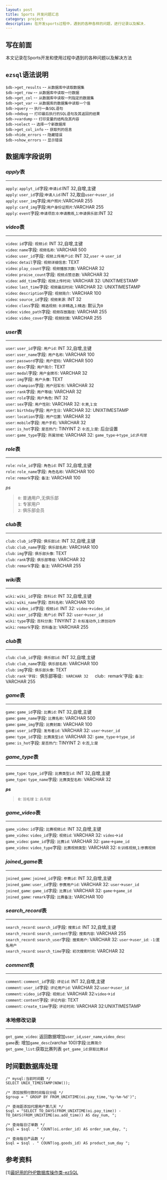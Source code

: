 ```yaml
---
layout: post
title: Sports 开发问题汇总
category: project
description: 在开发sports过程中，遇到的各种各样的问题，进行记录以及解决.
---
```


## 写在前面

本文记录在Sports开发和使用过程中遇到的各种问题以及解决方法

## `ezsql`语法说明

`$db->get_results` -- `从数据库中读取数据集`   
`$db->get_row` -- `从数据库中读取一行数据`  
`$db->get_col` -- `从数据库中读取一列指定的数据集`  
`$db->get_var` -- `从数据库的数据集中读取一个值`  
`$db->query` -- `执行一条SQL语句`  
`$db->debug` -- `打印最后执行的SQL语句及其返回的结果`  
`$db->vardump` -- `打印变量的结构及其内容`  
`$db->select` -- `选择一个新数据库`  
`$db->get_col_info` -- `获取列的信息`  
`$db->hide_errors` -- `隐藏错误`  
`$db->show_errors` -- `显示错误`  

## 数据库字段说明

### *apply*表
---

`apply`: `applyt_id`字段:`申请id`:INT 32,自增,主键  
`apply`: `user_id`字段:`申请人id`:INT 32,取自`user`->`user_id`  
`apply`: `user_img`字段:`用户照片`:VARCHAR 255  
`apply`: `card_img`字段:`用户身份证照片`:VARCHAR 255  
`apply`: `event`字段:`申请项目`:`0`:`申请教练`,`1`:`申请俱乐部`:INT 32  

### *video*表
---

`video`: `id`字段: `视频id`: INT 32,自增,主键  
`video`: `name`字段: `视频名称`: VARCHAR 500  
`video`: `user_id`字段: `视频上传用户id`: INT 32,`user` -> `user_id`  
`video`: `detail`字段: `视频详细信息`: TEXT  
`video`: `play_count`字段: `视频播放次数`: VARCHAR 32    
`video`: `praise_count`字段: `视频点赞总数`: VARCHAR 32   
`video`: `add_time`字段: `视频上传时间`: VARCHAR 32: UNIXTIMESTAMP   
`video`: `last_time`字段: `视频最后时间`: VARCHAR 32: UNIXTIMESTAMP   
`video`: `description`字段: `视频简介`: VARCHAR 100   
`video`: `source_id`字段: `视频来源`: INT 32   
`video`: `class`字段: `精选视频`: `0`:`非精选`,`1`:`精选`: 默认为`0`   
`video`: `video_path`字段: `视频存放路径`: VARCHAR 255   
`video`: `video_cover`字段: `视频封面`: VARCHAR 255   


### *user*表
---

`user`: `user_id`字段: `用户id`: INT 32,自增,主键  
`user`: `user_name`字段: `用户名称`: VARCHAR 100  
`user`: `password`字段: `用户密码`: VARCHAR 500  
`user`: `desc`字段: `用户简介`: TEXT  
`user`: `medal`字段: `用户金牌币`: VARCHAR 32  
`user`: `img`字段: `用户头像`: TEXT  
`user`: `champion`字段: `用户冠军币`: VARCHAR 32  
`user`: `rank`字段: `用户等级`: VARCHAR 32  
`user`: `role`字段: `用户角色`: INT 32  
`user`: `sex`字段: `用户性别`: VARCHAR 32: `0`:`男`,`1`:`女`  
`user`: `birthday`字段: `用户生日`: VARCHAR 32: UNIXTIMESTAMP  
`user`: `location`字段: `用户位置`: VARCHAR 32  
`user`: `mobile`字段: `用户手机`: VARCHAR 32  
`user`: `is_hot`字段: `是否热门`: TINYINT 2: `0`:`否`,`1`:`是`: 后台设置  
`user`: `game_type`字段: `所属领域`: VARCHAR 32: `game_type`->`type_id`:`乒乓球`  

### *role*表
---

`role`: `role_id`字段: `角色id`: INT 32,自增,主键  
`role`: `role_name`字段: `角色名称`: VARCHAR 100  
`role`: `remark`字段: `备注`: VARCHAR 100  

*ps*

> `0`: 普通用户,无俱乐部  
> `1`: 专家用户  
> `2`: 俱乐部会员

### *club*表
---

`club`: `club_id`字段: `俱乐部id`: INT 32,自增,主键  
`club`: `club_name`字段: `俱乐部名称`: VARCHAR 100  
`club`: `img`字段: `俱乐部头像`: TEXT  
`club`: `rank`字段: `俱乐部等级`: VARCHAR 32  
`club`: `remark`字段: `备注`: VARCHAR 255  

### *wiki*表
---

`wiki`: `wiki_id`字段: `百科id`: INT 32,自增,主键  
`wiki`: `wiki_name`字段: `百科名称`: VARCHAR 100  
`wiki`: `video_id`字段: `视频id`: INT 32: `video`->`video_id`  
`wiki`: `user_id`字段: `用户id`: INT 32: `user`->`user_id`  
`wiki`: `type`字段: `百科分类`: TINYINT 2: `0`:`标准动作`,`1`:`原创动作`  
`wiki`: `remark`字段: `百科备注`: VARCHAR 255  

### *club*表
---

`club`: `club_id`字段: `俱乐部id`: INT 32,自增,主键  
`club`: `club_name`字段: `俱乐部名称`: VARCHAR 100  
`club`: `img`字段: `俱乐部头像`: TEXT  
`club`: `rank'字段: `俱乐部等级`: VARCHAR 32  
`club`: `remark'字段: `备注`: VARCHAR 255  

### *game*表
---

`game`: `game_id`字段: `比赛id`: INT 32,自增,主键  
`game`: `game_name`字段: `比赛名称`: VARCHAR 500  
`game`: `game_img`字段: `比赛封面`: VARCHAR 100  
`game`: `user_id`字段: `发布者id`: VARCHAR 32: `user`->`user_id`    
`game`: `type_id`字段: `比赛类型id`: VARCHAR 32: `game_type`->`type_id`    
`game`: `is_hot`字段: `是否热门`: TINYINT 2: `0`:`否`,`1`:`是`    

### *game_type*表
---

`game_type`: `type_id`字段: `比赛类型id`: INT 32,自增,主键  
`game_type`: `type_name`字段: `比赛类型名称`: VARCHAR 32  

***ps***

> `0`: `羽毛球`
> `1`: `兵乓球`

### *game_video*表
---

`game_video`: `id`字段: `比赛视频id`: INT 32,自增,主键  
`game_video`: `video_id`字段: `视频id`: VARCHAR 32: `video`->`id`  
`game_video`: `game_id`字段: `比赛id`: VARCHAR 32: `game`->`game_id`  
`game_video`: `video_type`字段: `比赛视频类型`: VARCHAR 32: `0`:`训练视频`,`1`:`参赛视频`  

### *joined_game*表
---

`joined_game`: `joined_id`字段: `参赛id`: INT 32,自增,主键  
`joined_game`: `user_id`字段: `参赛用户id`: VARCHAR 32: `user`->`user_id`    
`joined_game`: `game_id`字段: `比赛id`: VARCHAR 32: `game`->`game_id`    
`joined_game`: `remark`字段: `比赛备注`: VARCHAR 100

### *search_record*表
---

`search_record`: `search_id`字段: `搜索id`: INT 32,自增,主键  
`search_record`: `search_content`字段: `搜索内容`: VARCHAR 255  
`search_record`: `search_user`字段: `搜索用户`: VARCHAR 32: `user`->`user_id`: `-1`:`匿名用户`  
`search_record`: `search_time`字段: `初次搜索时间`: VARCHAR 32  

### *comment*表
---

`comment`: `comment_id`字段: `评论id`: INT 32,自增,主键  
`comment`: `user_id`字段: `评论用户id`: VARCHAR 32:`user`->`user_id`  
`comment`: `video_id`字段: `视频id`: VARCHAR 32:`video`->`id`  
`comment`: `content`字段: `评论内容`: TEXT  
`comment`: `create_time`字段: `评论时间`: VARCHAR 32:UNIXTIMESTAMP  

### 本地修改记录
---

`get_game_video`: 返回数据增加`user_id`,`user_name`,`video_desc`  
`game`表: 增加`game_desc`(varchar 100)字段:`比赛简介`  
`get_game_list`:获取比赛列表
`get_game_id`:`获取比赛id`


## 时间戳数据库处理

    /* mysql:当前时间戳 */
    SELECT UNIX_TIMESTAMP(NOW());

    /* 添加按照付款时间每日分组 */
    $group = " GROUP BY FROM_UNIXTIME(oi.pay_time,'%y-%m-%d')";

    /* 查询距添加代理用户第几天 */
    $sql = "SELECT TO_DAYS(FROM_UNIXTIME(oi.pay_time)) - TO_DAYS(FROM_UNIXTIME(au.add_time)) AS day_num, ";

    /* 查询每日订单数 */
    $sql = $sql . " COUNT(oi.order_id) AS order_sum_day, ";

    /* 查询每日产品数 */
    $sql = $sql . " COUNT(og.goods_id) AS product_sum_day ";

## 参考资料

[1][最好用的PHP数据库操作类-ezSQL][1]

[1]: http://www.3lian.com/edu/2013/07-08/79310.html

